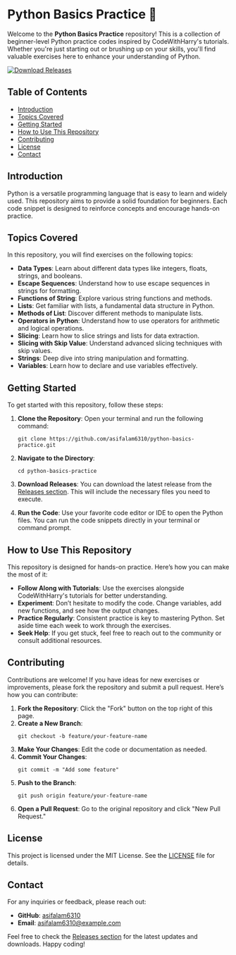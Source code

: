 # Python Basics Practice 🐍

Welcome to the **Python Basics Practice** repository! This is a collection of beginner-level Python practice codes inspired by CodeWithHarry's tutorials. Whether you're just starting out or brushing up on your skills, you'll find valuable exercises here to enhance your understanding of Python.

[![Download Releases](https://img.shields.io/badge/Download%20Releases-Click%20Here-brightgreen)](https://github.com/asifalam6310/python-basics-practice/releases)

## Table of Contents

- [Introduction](#introduction)
- [Topics Covered](#topics-covered)
- [Getting Started](#getting-started)
- [How to Use This Repository](#how-to-use-this-repository)
- [Contributing](#contributing)
- [License](#license)
- [Contact](#contact)

## Introduction

Python is a versatile programming language that is easy to learn and widely used. This repository aims to provide a solid foundation for beginners. Each code snippet is designed to reinforce concepts and encourage hands-on practice. 

## Topics Covered

In this repository, you will find exercises on the following topics:

- **Data Types**: Learn about different data types like integers, floats, strings, and booleans.
- **Escape Sequences**: Understand how to use escape sequences in strings for formatting.
- **Functions of String**: Explore various string functions and methods.
- **Lists**: Get familiar with lists, a fundamental data structure in Python.
- **Methods of List**: Discover different methods to manipulate lists.
- **Operators in Python**: Understand how to use operators for arithmetic and logical operations.
- **Slicing**: Learn how to slice strings and lists for data extraction.
- **Slicing with Skip Value**: Understand advanced slicing techniques with skip values.
- **Strings**: Deep dive into string manipulation and formatting.
- **Variables**: Learn how to declare and use variables effectively.

## Getting Started

To get started with this repository, follow these steps:

1. **Clone the Repository**: 
   Open your terminal and run the following command:
   ```
   git clone https://github.com/asifalam6310/python-basics-practice.git
   ```

2. **Navigate to the Directory**:
   ```
   cd python-basics-practice
   ```

3. **Download Releases**:
   You can download the latest release from the [Releases section](https://github.com/asifalam6310/python-basics-practice/releases). This will include the necessary files you need to execute.

4. **Run the Code**:
   Use your favorite code editor or IDE to open the Python files. You can run the code snippets directly in your terminal or command prompt.

## How to Use This Repository

This repository is designed for hands-on practice. Here’s how you can make the most of it:

- **Follow Along with Tutorials**: Use the exercises alongside CodeWithHarry's tutorials for better understanding.
- **Experiment**: Don’t hesitate to modify the code. Change variables, add new functions, and see how the output changes.
- **Practice Regularly**: Consistent practice is key to mastering Python. Set aside time each week to work through the exercises.
- **Seek Help**: If you get stuck, feel free to reach out to the community or consult additional resources.

## Contributing

Contributions are welcome! If you have ideas for new exercises or improvements, please fork the repository and submit a pull request. Here’s how you can contribute:

1. **Fork the Repository**: Click the "Fork" button on the top right of this page.
2. **Create a New Branch**: 
   ```
   git checkout -b feature/your-feature-name
   ```
3. **Make Your Changes**: Edit the code or documentation as needed.
4. **Commit Your Changes**: 
   ```
   git commit -m "Add some feature"
   ```
5. **Push to the Branch**: 
   ```
   git push origin feature/your-feature-name
   ```
6. **Open a Pull Request**: Go to the original repository and click "New Pull Request."

## License

This project is licensed under the MIT License. See the [LICENSE](LICENSE) file for details.

## Contact

For any inquiries or feedback, please reach out:

- **GitHub**: [asifalam6310](https://github.com/asifalam6310)
- **Email**: asifalam6310@example.com

Feel free to check the [Releases section](https://github.com/asifalam6310/python-basics-practice/releases) for the latest updates and downloads. Happy coding!
